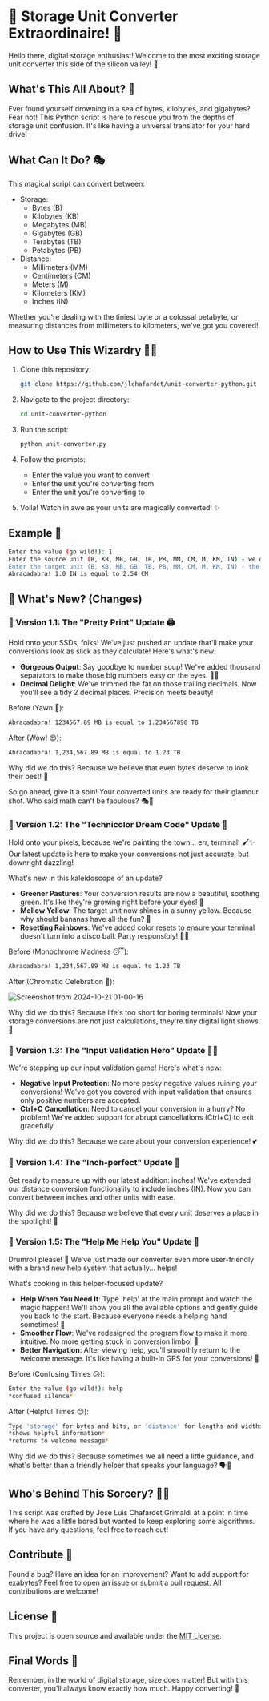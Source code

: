 # 🚀 Storage Unit Converter Extraordinaire! 💾

Hello there, digital storage enthusiast! Welcome to the most exciting storage unit converter this side of the silicon valley! 🎉

## What's This All About? 🤔

Ever found yourself drowning in a sea of bytes, kilobytes, and gigabytes? Fear not! This Python script is here to rescue you from the depths of storage unit confusion. It's like having a universal translator for your hard drive!

## What Can It Do? 🎭

This magical script can convert between:

* Storage:
  * Bytes (B)
  * Kilobytes (KB)
  * Megabytes (MB)
  * Gigabytes (GB)
  * Terabytes (TB)
  * Petabytes (PB)
* Distance:
  * Millimeters (MM)
  * Centimeters (CM)
  * Meters (M)
  * Kilometers (KM)
  * Inches (IN)

Whether you're dealing with the tiniest byte or a colossal petabyte, or measuring distances from millimeters to kilometers, we've got you covered!

## How to Use This Wizardry 🧙‍♂️

1. Clone this repository:

   ```bash
   git clone https://github.com/jlchafardet/unit-converter-python.git
   ```

2. Navigate to the project directory:

   ```bash
   cd unit-converter-python
   ```

3. Run the script:

   ```bash
   python unit-converter.py
   ```

4. Follow the prompts:
   * Enter the value you want to convert
   * Enter the unit you're converting from
   * Enter the unit you're converting to

5. Voila! Watch in awe as your units are magically converted! ✨

## Example 🌟

```bash
Enter the value (go wild!): 1
Enter the source unit (B, KB, MB, GB, TB, PB, MM, CM, M, KM, IN) - we don't judge: IN
Enter the target unit (B, KB, MB, GB, TB, PB, MM, CM, M, KM, IN) - the sky's the limit: CM
Abracadabra! 1.0 IN is equal to 2.54 CM
```

## 🎉 What's New? (Changes)

### 🌟 Version 1.1: The "Pretty Print" Update 🖨️

Hold onto your SSDs, folks! We've just pushed an update that'll make your conversions look as slick as they calculate! Here's what's new:

* **Gorgeous Output**: Say goodbye to number soup! We've added thousand separators to make those big numbers easy on the eyes. 👀✨
* **Decimal Delight**: We've trimmed the fat on those trailing decimals. Now you'll see a tidy 2 decimal places. Precision meets beauty!

Before (Yawn 🥱):

```bash
Abracadabra! 1234567.89 MB is equal to 1.234567890 TB
```

After (Wow! 😍):

```bash
Abracadabra! 1,234,567.89 MB is equal to 1.23 TB
```

Why did we do this? Because we believe that even bytes deserve to look their best! 💅

So go ahead, give it a spin! Your converted units are ready for their glamour shot. Who said math can't be fabulous? 🎭🚀

### 🌈 Version 1.2: The "Technicolor Dream Code" Update 🎨

Hold onto your pixels, because we're painting the town... err, terminal! 🖌️✨ Our latest update is here to make your conversions not just accurate, but downright dazzling!

What's new in this kaleidoscope of an update?

* **Greener Pastures**: Your conversion results are now a beautiful, soothing green. It's like they're growing right before your eyes! 🌱
* **Mellow Yellow**: The target unit now shines in a sunny yellow. Because why should bananas have all the fun? 🍌
* **Resetting Rainbows**: We've added color resets to ensure your terminal doesn't turn into a disco ball. Party responsibly! 🕺💃

Before (Monochrome Madness 😴):

```bash
Abracadabra! 1,234,567.89 MB is equal to 1.23 TB
```

After (Chromatic Celebration 🎉):

![Screenshot from 2024-10-21 01-00-16](https://github.com/user-attachments/assets/9e564fd0-4cc0-48e0-996c-3866107f342d)

Why did we do this? Because life's too short for boring terminals! Now your storage conversions are not just calculations, they're tiny digital light shows. 🌟

### 🌈 Version 1.3: The "Input Validation Hero" Update 🦸‍♂️

We're stepping up our input validation game! Here's what's new:

* **Negative Input Protection**: No more pesky negative values ruining your conversions! We've got you covered with input validation that ensures only positive numbers are accepted.
* **Ctrl+C Cancellation**: Need to cancel your conversion in a hurry? No problem! We've added support for abrupt cancellations (Ctrl+C) to exit gracefully.

Why did we do this? Because we care about your conversion experience! 💕

### 🌈 Version 1.4: The "Inch-perfect" Update 📏

Get ready to measure up with our latest addition: inches! We've extended our distance conversion functionality to include inches (IN). Now you can convert between inches and other units with ease.

Why did we do this? Because we believe that every unit deserves a place in the spotlight! 💫

### 🌈 Version 1.5: The "Help Me Help You" Update 🦮

Drumroll please! 🥁 We've just made our converter even more user-friendly with a brand new help system that actually... helps!

What's cooking in this helper-focused update?

* **Help When You Need It**: Type 'help' at the main prompt and watch the magic happen! We'll show you all the available options and gently guide you back to the start. Because everyone needs a helping hand sometimes! 🤝
* **Smoother Flow**: We've redesigned the program flow to make it more intuitive. No more getting stuck in conversion limbo! 🌊
* **Better Navigation**: After viewing help, you'll smoothly return to the welcome message. It's like having a built-in GPS for your conversions! 🧭

Before (Confusing Times 😕):

```bash
Enter the value (go wild!): help
*confused silence*
```

After (Helpful Times 😊):

```bash
Type 'storage' for bytes and bits, or 'distance' for lengths and widths: help
*shows helpful information*
*returns to welcome message*
```

Why did we do this? Because sometimes we all need a little guidance, and what's better than a friendly helper that speaks your language? 🗣️💫

## Who's Behind This Sorcery? 🧑‍💻

This script was crafted by Jose Luis Chafardet Grimaldi at a point in time where he was a little bored but wanted to keep exploring some algorithms. If you have any questions, feel free to reach out!

## Contribute 🤝

Found a bug? Have an idea for an improvement? Want to add support for exabytes? Feel free to open an issue or submit a pull request. All contributions are welcome!

## License 📜

This project is open source and available under the [MIT License](LICENSE).

## Final Words 📢

Remember, in the world of digital storage, size does matter! But with this converter, you'll always know exactly how much. Happy converting! 🎊
